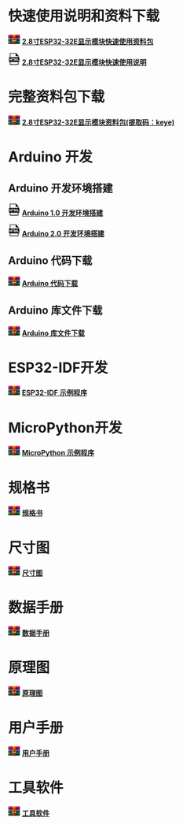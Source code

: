                                                                              
# 快速使用说明和资料下载

![IMG_261](media/67e3d89096b079957270155a1bb9f545.png) [**2.8寸ESP32-32E显示模块快速使用资料包**](快速使用_Quick_Start.zip)

![](media/46640ea9610225ac74842cbd72dcb94b.jpeg) [**2.8寸ESP32-32E显示模块快速使用说明**](2.8inch_ESP32-32E_E32R28T_E32N28T快速使用手册-new.pdf)

# 完整资料包下载

![IMG_263](media/67e3d89096b079957270155a1bb9f545.png) [**2.8寸ESP32-32E显示模块资料包(提取码：keye)**](https://pan.baidu.com/s/1NUTaqnOerb_hLTOHVydl1g?pwd=keye)

# Arduino 开发

## Arduino 开发环境搭建

 ![](media/46640ea9610225ac74842cbd72dcb94b.jpeg) [**Arduino 1.0 开发环境搭建**](Arduino示例程序\ESP32_Arduino_IDE1开发环境搭建.pdf)

 ![](media/46640ea9610225ac74842cbd72dcb94b.jpeg) [**Arduino 2.0 开发环境搭建**](Arduino示例程序\ESP32_Arduino_IDE2开发环境搭建.pdf)

## Arduino 代码下载

![](media/67e3d89096b079957270155a1bb9f545.png) [**Arduino 代码下载**](Arduino示例程序\demos.rar)


## Arduino 库文件下载

![](media/67e3d89096b079957270155a1bb9f545.png) [**Arduino 库文件下载**](Arduino示例程序\libraries.rar)


# ESP32-IDF开发

![](media/67e3d89096b079957270155a1bb9f545.png) [**ESP32-IDF 示例程序**](ESP32-IDF示例程序.rar)

# MicroPython开发

![](media/67e3d89096b079957270155a1bb9f545.png) [**MicroPython 示例程序**](MicroPython示例程序.rar)

# 规格书

![](media/67e3d89096b079957270155a1bb9f545.png) [**规格书**](2-规格书_Specification.rar)

# 尺寸图

![](media/67e3d89096b079957270155a1bb9f545.png) [**尺寸图**](3-尺寸图_Structure_Diagram.rar)

# 数据手册

![](media/67e3d89096b079957270155a1bb9f545.png) [**数据手册**](4-数据手册_DataSheet.rar)

# 原理图

![](media/67e3d89096b079957270155a1bb9f545.png) [**原理图**](5-原理图_Schematic.rar)

# 用户手册

![](media/67e3d89096b079957270155a1bb9f545.png) [**用户手册**](6-用户手册_User_Manual.rar)

# 工具软件

![](media/67e3d89096b079957270155a1bb9f545.png) [**工具软件**](7-工具软件_Tool_software.rar)